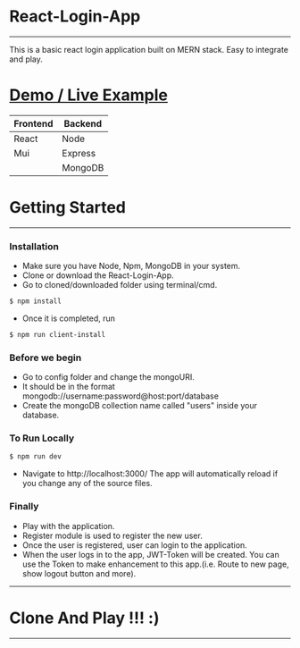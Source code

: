 # React-Login-App
---

This is a basic react login application built on MERN stack. Easy to integrate and play.

# [Demo / Live Example](https://myreactlogin.herokuapp.com/)



| Frontend | Backend |
| ------ | ------ |
| React | Node |
| Mui | Express |
| | MongoDB |

# Getting Started
---
### Installation

  - Make sure you have Node, Npm, MongoDB in your system.
  - Clone or download the React-Login-App.
  - Go to cloned/downloaded folder using terminal/cmd.

```sh
$ npm install
```
 - Once it is completed, run
 ```sh
$ npm run client-install
```
### Before we begin
  - Go to config folder and change the mongoURI.
  - It should be in the format mongodb://username:password@host:port/database
  - Create the mongoDB collection name called "users" inside your database.
  
### To Run Locally
```sh
$ npm run dev
```
- Navigate to http://localhost:3000/ The app will automatically reload if you change any of the source files.

### Finally
  - Play with the application.
  - Register module is used to register the new user.
  - Once the user is registered, user can login to the application.
  - When the user logs in to the app, JWT-Token will be created. You can use the Token to make enhancement to this app.(i.e. Route to new page, show logout button and more).
  
  

---
# Clone And Play !!! :) 
---
